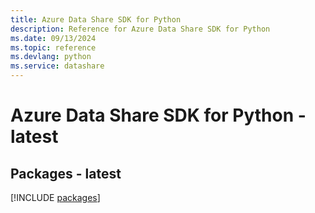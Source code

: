 ```yaml
---
title: Azure Data Share SDK for Python
description: Reference for Azure Data Share SDK for Python
ms.date: 09/13/2024
ms.topic: reference
ms.devlang: python
ms.service: datashare
---
```

# Azure Data Share SDK for Python - latest
## Packages - latest
[!INCLUDE [packages](data-share-index.md)]
